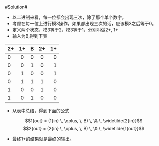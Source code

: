 #Solution#

*	以二进制来看，每一位都会出现三次，除了那个单个数字。
*	考虑在每一位上进行模3操作，如果都出现三次的话，应该模3之后等于0。
*	定义两个状态，模3等于2，模3等于1，分别叫做2+, 1+
*	输入为B,得到下表

| 2+ | 1+ | B | 2+ | 1+ |
|----|:--:|:-:|:--:|---:|
| 0  | 0  | 0 | 0  | 0  |
| 0  | 0  | 1 | 0  | 1  |
| 0  | 1  | 0 | 0  | 1  |
| 0  | 1  | 1 | 1  | 0  |
| 1  | 0  | 0 | 1  | 0  |
| 1  | 0  | 1 | 0  | 0  |

*	从表中总结，得到下面的公式

$$1{out} = (1{in} \, \oplus, \, B) \, \& \, \widetilde{2{in}}$$
$$2{out} = (2{in} \, \oplus, \, B) \, \& \, \widetilde{1{out}}$$

*	最终1+的结果就是最终的输出。